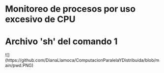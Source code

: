 # Monitoreo de procesos por uso excesivo de CPU
<h1>Archivo 'sh' del comando 1</h1>
![](https://github.com/DianaLlamoca/ComputacionParalelaYDistribuida/blob/main/pwd.PNG)
